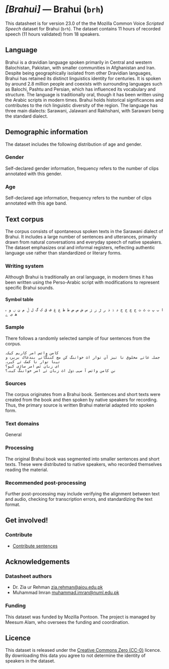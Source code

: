 # *[Brahui]* &mdash; Brahui (`brh`)
This datasheet is for version 23.0 of the the Mozilla Common Voice *Scripted Speech* dataset 
for Brahui (`brh`). The dataset contains 11 hours of recorded
speech (11 hours validated) from 18 speakers.

## Language
<!-- {{LANGUAGE_DESCRIPTION}} -->
<!-- Provide a brief (1-2 paragraph) description of your language -->

Brahui is a dravidian language spoken primarily in Central and western Balochistan, Pakistan, with smaller communities in Afghanistan and Iran. Despite being geographically isolated from other Dravidian languages, Brahui has retained its distinct linguistics identity for centuries. It is spoken by around 2.8 million people and coexists with surrounding languages such as Balochi, Pashtu and Persian, which has influenced its vocabulary and structure. The language is traditionally oral, though it has been written using the Arabic scripts in modern times. Brahui holds historical significances and contributes to the rich linguistic diversity of the region. The language has three main dialects: Sarawani, Jalawani and Rakhshani, with Sarawani being the standard dialect.

<!-- ### Variants -->
<!-- {{VARIANT_DESCRIPTION}} -->
<!-- @ OPTIONAL @ -->
<!-- Describe the variants (MCV variants) of your language -->

<!-- Original Answer: -->
<!-- The dataset represents the Sarawani variety of Brahui, which is considered the standard dialect of the language. -->

## Demographic information
<!-- You can get a lot of the information in this section from https://analyzer.cv-toolbox.web.tr/browse -->
The dataset includes the following distribution of age and gender.

### Gender
<!-- {{GENDER_TABLE}} -->
<!-- @ AUTOMATICALLY GENERATED @ -->
<!-- | Gender | Frequency |
|--------|-----------|
| male, masculine | ? |
| undeclared | ? |
| female, feminine | ? | -->
Self-declared gender information, frequency refers to the number of clips annotated with this gender.

### Age
<!-- {{AGE_TABLE}} -->
<!-- @ AUTOMATICALLY GENERATED @ -->
<!-- | Age band | Frequency |
|----------|-----------|
| teens | ? |
| twenties | ? |
| thirties | ? |
| fourties | ? |
| fifties | ? |
   ...if other age ranges are present in your data, add rows... -->
Self-declared age information, frequency refers to the number of clips annotated with this age band.

## Text corpus
<!-- {{TEXT_CORPUS_DESCRIPTION}} -->
<!-- @ OPTIONAL @ -->
<!-- An overview of the text corpus, with information such as average length (in characters and words) of validated sentences. -->

The corpus consists of spontaneous spoken texts in the Sarawani dialect of Brahui. It includes a large number of sentences and utterances, primarily drawn from natural conversations and everyday speech of native speakers. The dataset emphasizes oral and informal registers, reflecting authentic language use rather than standardized or literary forms.

### Writing system
<!-- {{WRITING_SYSTEM_DESCRIPTION}} -->
<!-- @ OPTIONAL @ -->
<!-- A description of the writing system (or writing systems) used in the text corpus -->

Although Brahui is traditionally an oral language, in modern times it has been written using the Perso-Arabic script with modifications to represent specific Brahui sounds.

#### Symbol table
<!-- {{ALPHABET_TABLE}} -->
<!-- @ OPTIONAL @ -->
<!-- If the writing system is alphabetic, you can include the valid alphabet here -->

```ا ب پ ت ٹ ث ج چ ح خ د ڈ ذ ر ڑ ز ژ س ش ص ض ط ظ ع غ ف ق ک گ ل ڷ م ن ں و ہ ھ ی ے ```

### Sample
<!-- {{SENTENCES_SAMPLE}} -->
There follows a randomly selected sample of four sentences from the corpus.
```
کامن وائس امر کاریم کیک۔
جملہ غاتے مخلوق نا تیز آن توار اٹ خواننگ کن مچ کننگانے بندغاک بریرہ و تینا توار نا کمک ئے کیرہ۔
ای زبان ئس امر ساڑی کیو؟
نن کامن وائس آ سہی ڈول اٹ زبان ئے امر خواننگ کینہ؟
```

### Sources
<!-- {{SOURCES_LIST}} -->
<!-- @ OPTIONAL @ -->
<!-- A list of sentence sources, can be curated to the top-N -->

The corpus originates from a Brahui book. Sentences and short texts were created from the book and then spoken by native speakers for recording. Thus, the primary source is written Brahui material adapted into spoken form.

### Text domains
<!-- {{TEXT_DOMAIN_DESCRIPTION}} -->
<!-- @ OPTIONAL @ -->
<!-- What text domains are represented in the corpus? -->

General

### Processing
<!-- {{PROCESSING_DESCRIPTION}} -->
<!-- @ OPTIONAL @ -->
<!-- How has the text data been processed -->

The original Brahui book was segmented into smaller sentences and short texts. These were distributed to native speakers, who recorded themselves reading the material.

### Recommended post-processing
<!-- {{RECOMMENDED_POSTPROCESSING_DESCRIPTION}} -->
<!-- @ OPTIONAL @ -->
<!-- What should people do before they use the data, for example Unicode normalisation -->

Further post-processing may include verifying the alignment between text and audio, checking for transcription errors, and standardizing the text format.

## Get involved!


### Contribute
<!-- {{CONTRIBUTE_LINKS_LIST}} -->
<!-- Here you can include links for how to contribute to the dataset -->

* [Contribute sentences](https://commonvoice.mozilla.org/brh/write)

## Acknowledgements


### Datasheet authors
<!-- {{DATASHEET_AUTHORS_LIST}} -->
<!-- A list in the format of: Your Name <email@email.com> -->

* Dr. Zia ur Rehman <zia.rehman@aiou.edu.pk>
* Muhammad Imran <muhammad.imran@numl.edu.pk>

### Funding
<!-- {{FUNDING_DESCRIPTION}} -->
<!-- @ OPTIONAL @ -->
<!-- If you received any funding, you can include the acknowledgement here -->

This dataset was funded by Mozilla Pontoon. The project is managed by Meesum Alam, who oversees the funding and coordination.

## Licence
This dataset is released under the [Creative Commons Zero (CC-0)](https://creativecommons.org/public-domain/cc0/) licence. By downloading this data
you agree to not determine the identity of speakers in the dataset.
